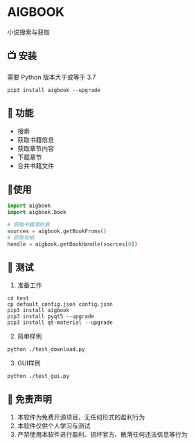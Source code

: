 # AIGBOOK
小说搜索与获取

## 📺 安装 
需要 Python 版本大于或等于 3.7
```shell
pip3 install aigbook --upgrade
```

## 🤖 功能

- 搜索
- 获取书籍信息
- 获取章节内容
- 下载章节
- 合并书籍文件


## 🎄使用

```python
import aigbook
import aigbook.book

# 获取书籍源列表
sources = aigbook.getBookFroms()
# 获取句柄
handle = aigbook.getBookHandle(sources[0])

```

## 💽 测试
1. 准备工作

```shell
cd test
cp default_config.json config.json
pip3 install aigbook
pip3 install pyqt5 --upgrade
pip3 install qt-material --upgrade
```

2. 简单样例

```shell
python ./test_download.py
```

3. GUI样例

```shell
python ./test_gui.py
```


## 📜 免责声明 
1. 本软件为免费开源项目，无任何形式的盈利行为
2. 本软件仅供个人学习与测试
3. 严禁使用本软件进行盈利、损坏官方、散落任何违法信息等行为